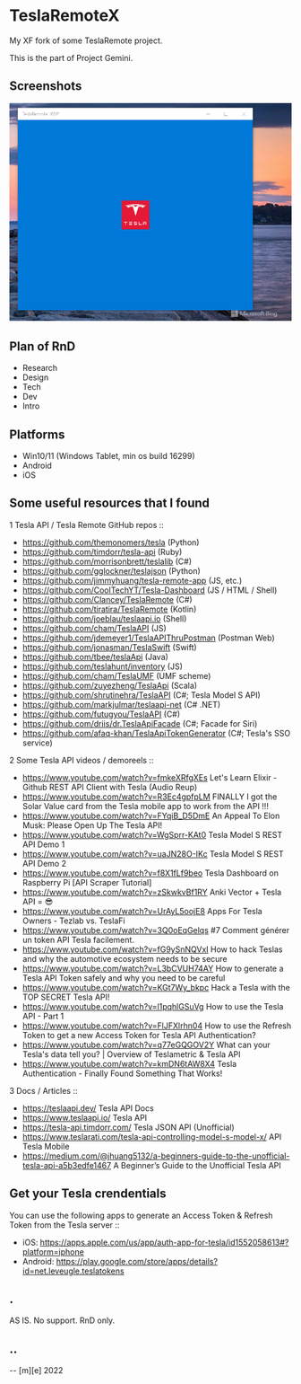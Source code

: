# TeslaRemoteX

My XF fork of some TeslaRemote project.

This is the part of Project Gemini.

## Screenshots
![screenshot1](Images/shot1.png)

## Plan of RnD
- Research
- Design
- Tech
- Dev
- Intro

## Platforms
- Win10/11 (Windows Tablet, min os build 16299)
- Android 
- iOS

## Some useful resources that I found

1 Tesla API / Tesla Remote GitHub repos ::

- https://github.com/themonomers/tesla (Python)
- https://github.com/timdorr/tesla-api (Ruby)
- https://github.com/morrisonbrett/teslalib (C#)
- https://github.com/gglockner/teslajson (Python)
- https://github.com/jimmyhuang/tesla-remote-app (JS, etc.)
- https://github.com/CoolTechYT/Tesla-Dashboard (JS / HTML / Shell)
- https://github.com/Clancey/TeslaRemote (C#)
- https://github.com/tiratira/TeslaRemote (Kotlin)
- https://github.com/joeblau/teslaapi.io (Shell)
- https://github.com/cham/TeslaAPI (JS)
- https://github.com/jdemeyer1/TeslaAPIThruPostman (Postman Web)
- https://github.com/jonasman/TeslaSwift (Swift)
- https://github.com/tbee/teslaApi (Java)
- https://github.com/teslahunt/inventory (JS)
- https://github.com/cham/TeslaUMF (UMF scheme)
- https://github.com/zuyezheng/TeslaApi (Scala)
- https://github.com/shrutinehra/TeslaAPI (C#; Tesla Model S API)
- https://github.com/markjulmar/teslaapi-net (C# .NET)
- https://github.com/futugyou/TeslaAPI (C#)
- https://github.com/driis/dr.TeslaApiFacade (C#; Facade for Siri)
- https://github.com/afaq-khan/TeslaApiTokenGenerator (C#; Tesla's SSO service)

2 Some Tesla API videos / demoreels ::

- https://www.youtube.com/watch?v=fmkeXRfgXEs Let's Learn Elixir - Github REST API Client with Tesla (Audio Reup)
- https://www.youtube.com/watch?v=R3Ec4gpfpLM FINALLY I got the Solar Value card from the Tesla mobile app to work from the API !!!
- https://www.youtube.com/watch?v=FYqiB_D5DmE An Appeal To Elon Musk: Please Open Up The Tesla API!
- https://www.youtube.com/watch?v=WgSprr-KAt0 Tesla Model S REST API Demo 1
- https://www.youtube.com/watch?v=uaJN28O-IKc Tesla Model S REST API Demo 2
- https://www.youtube.com/watch?v=f8X1fLf9beo Tesla Dashboard on Raspberry Pi [API Scraper Tutorial]
- https://www.youtube.com/watch?v=zSkwkvBf1RY Anki Vector + Tesla API = 😎
- https://www.youtube.com/watch?v=UrAyL5oojE8 Apps For Tesla Owners - Tezlab vs. TeslaFi
- https://www.youtube.com/watch?v=3Q0oEqGelqs #7 Comment générer un token API Tesla facilement.
- https://www.youtube.com/watch?v=fG9ySnNQVxI How to hack Teslas and why the automotive ecosystem needs to be secure
- https://www.youtube.com/watch?v=L3bCVUH74AY How to generate a Tesla API Token safely and why you need to be careful
- https://www.youtube.com/watch?v=KGt7Wy_bkpc Hack a Tesla with the TOP SECRET Tesla API!
- https://www.youtube.com/watch?v=l1pqhlGSuVg How to use the Tesla API - Part 1
- https://www.youtube.com/watch?v=FlJFXlrhn04 How to use the Refresh Token to get a new Access Token for Tesla API Authentication?
- https://www.youtube.com/watch?v=q77eGQGOV2Y What can your Tesla's data tell you? | Overview of Teslametric & Tesla API
- https://www.youtube.com/watch?v=kmDN6tAW8X4 Tesla Authentication - Finally Found Something That Works!

3 Docs / Articles ::

- https://teslaapi.dev/ Tesla API Docs
- https://www.teslaapi.io/ Tesla API
- https://tesla-api.timdorr.com/ Tesla JSON API (Unofficial)
- https://www.teslarati.com/tesla-api-controlling-model-s-model-x/ API Tesla Mobile
- https://medium.com/@jhuang5132/a-beginners-guide-to-the-unofficial-tesla-api-a5b3edfe1467 A Beginner’s Guide to the Unofficial Tesla API

## Get your Tesla crendentials

You can use the following apps to generate an Access Token & Refresh Token from the Tesla server :: 
- iOS: https://apps.apple.com/us/app/auth-app-for-tesla/id1552058613#?platform=iphone
- Android: https://play.google.com/store/apps/details?id=net.leveugle.teslatokens

## .
AS IS. No support. RnD only.

## ..
-- [m][e] 2022
 
